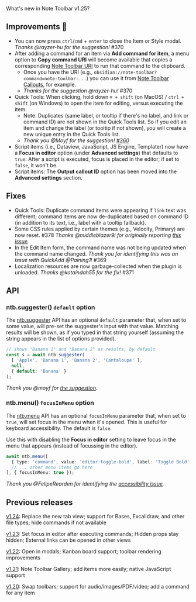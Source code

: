 What's new in Note Toolbar v1.25?

## Improvements 🚀

- You can now press `ctrl`/`cmd` + `enter` to close the Item or Style modal. _Thanks @rayzer-hu for the suggestion!_ #370
- After adding a command for an item via **Add command for item**, a menu option to **Copy command URI** will become available that copies a corresponding [Note Toolbar URI](https://github.com/chrisgurney/obsidian-note-toolbar/wiki/Note-Toolbar-URIs#execute-commands) to run that command to the clipboard.
  - Once you have the URI (e.g., `obsidian://note-toolbar?command=note-toolbar:...`) you can use it from [Note Toolbar Callouts](https://github.com/chrisgurney/obsidian-note-toolbar/wiki/Note-Toolbar-Callouts), for example.
  - _Thanks for the suggestion @rayzer-hu!_ #370
- Quick Tools: When clicking, hold down `⌘ + shift` (on MacOS) / `ctrl + shift` (on Windows) to open the item for editing, versus executing the item.
  - Note: Duplicates (same label, or tooltip if there's no label, and link or command ID) are not shown in the Quick Tools list. So if you edit an item and change the label (or tooltip if not shown), you will create a new unique entry in the Quick Tools list. 
  - _Thank you @Moyf for the suggestion! [#360](https://github.com/chrisgurney/obsidian-note-toolbar/discussions/360)_
- Script items (i.e., Dataview, JavaScript, JS Engine, Templater) now have a **Focus in editor** option (under **Advanced settings**) that defaults to `true`: After a script is executed, focus is placed in the editor; if set to `false`, it won't be.
- Script items: The **Output callout ID** option has been moved into the **Advanced settings** section.

## Fixes

- Quick Tools: Duplicate command items were appearing if `link` text was different; command items are now de-duplicated based on command ID (in addition to its text, i.e., label with a tooltip fallback).
- Some CSS rules applied by certain themes (e.g., Velocity, Primary) are now reset. #378 _Thanks @middleblazer9i for originally reporting [this issue](https://github.com/Gonzalo-D-Sales/obsidian-velocity/issues/71)._
- In the Edit Item form, the command name was not being updated when the command name changed. _Thank you for identifying this was an issue with QuickAdd @Paining1!_ #369
- Localization resources are now garbage-collected when the plugin is unloaded. _Thanks @kotaindah55 for the fix!_ #371

## API

### ntb.suggester() `default` option

The [ntb.suggester](https://github.com/chrisgurney/obsidian-note-toolbar/wiki/Note-Toolbar-API#suggester) API has an optional `default` parameter that, when set to some value, will pre-set the suggester's input with that value. Matching results will be shown, as if you typed in that string yourself (assuming the string appears in the list of options provided).

```ts
// shows "Banana 1" and "Banana 2" as results, by default
const s = await ntb.suggester(
  [ 'Apple', 'Banana 1', 'Banana 2', 'Cantaloupe' ], 
  null,
  { default: 'Banana' }
);
```

_Thank you @moyf for [the suggestion](https://github.com/chrisgurney/obsidian-note-toolbar/discussions/384)._

### ntb.menu() `focusInMenu` option

The [ntb.menu](https://github.com/chrisgurney/obsidian-note-toolbar/wiki/Note-Toolbar-API#menu) API has an optional `focusInMenu` parameter that, when set to `true`, will set focus in the menu when it's opened. This is useful for keyboard accessibility. The default is `false`.

Use this with disabling the **Focus in editor** setting to leave focus in the menu that appears (instead of focussing in the editor).

```ts
await ntb.menu([
  { type: 'command', value: 'editor:toggle-bold', label: 'Toggle Bold', icon: 'bold' },
  // ... other menu items go here
], { focusInMenu: true });
```

_Thank you @FelipeRearden for identifying the [accessibility issue](https://github.com/chrisgurney/obsidian-note-toolbar/discussions/233#discussioncomment-13583653)._

## Previous releases

[v1.24](https://github.com/chrisgurney/obsidian-note-toolbar/blob/master/docs/releases/en/1.24.md): Replace the new tab view; support for Bases, Excalidraw, and other file types; hide commands if not available

[v1.23](https://github.com/chrisgurney/obsidian-note-toolbar/blob/master/docs/releases/en/1.23.md): Set focus in editor after executing commands; Hidden props stay hidden; External links can be opened in other views

[v1.22](https://github.com/chrisgurney/obsidian-note-toolbar/blob/master/docs/releases/en/1.22.md): Open in modals; Kanban board support; toolbar rendering improvements

[v1.21](https://github.com/chrisgurney/obsidian-note-toolbar/releases/tag/1.21.1): Note Toolbar Gallery; add items more easily; native JavaScript support 

[v1.20](https://github.com/chrisgurney/obsidian-note-toolbar/releases/tag/1.20.0): Swap toolbars; support for audio/images/PDF/video; add a command for any item